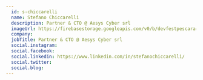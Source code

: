 ```yaml
---
  id: s-chiccarelli
  name: Stefano Chiccarelli
  description: Partner & CTO @ Aesys Cyber srl
  imageUrl: https://firebasestorage.googleapis.com/v0/b/devfestpescara-2023.appspot.com/o/speakers%2Fs-chiccarelli.jpeg?alt=media&token=3bcc729a-da02-4fb6-b749-e4310a171206
  company: 
  jobTitle: Partner & CTO @ Aesys Cyber srl
  social.instagram: 
  social.facebook: 
  social.linkedin: https://www.linkedin.com/in/stefanochiccarelli/
  social.twitter: 
  social.blog: 
---
```


  